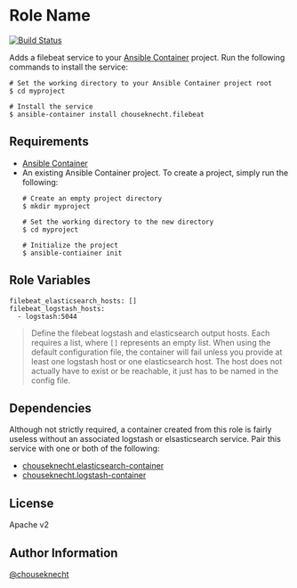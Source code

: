 # Role Name

[![Build Status](https://travis-ci.org/chouseknecht/filebeat-container.svg?branch=master)](https://travis-ci.org/chouseknecht/filebeat-container)

Adds a filebeat service to your [Ansible Container](https://github.com/ansible/ansible-container) project. Run the following commands
to install the service:

```
# Set the working directory to your Ansible Container project root
$ cd myproject

# Install the service
$ ansible-container install chouseknecht.filebeat
```

## Requirements

- [Ansible Container](https://github.com/ansible/ansible-container)
- An existing Ansible Container project. To create a project, simply run the following:
    ```
    # Create an empty project directory
    $ mkdir myproject

    # Set the working directory to the new directory
    $ cd myproject

    # Initialize the project
    $ ansible-contiainer init
    ```

## Role Variables

```
filebeat_elasticsearch_hosts: []
filebeat_logstash_hosts:
  - logstash:5044
```
> Define the filebeat logstash and elasticsearch output hosts. Each requires a list, where `[]` represents an empty list. When using the default configuration file, the container 
will fail unless you provide at least one logstash host or one elasticsearch host. The host does not actually have to exist or be reachable, it just has to be named in the config
file. 

## Dependencies

Although not strictly required, a container created from this role is fairly useless without an associated logstash or elsasticsearch service. Pair this service with one or both 
of the following: 

- [chouseknecht.elasticsearch-container](https://galaxy.ansible.com/chouseknecht/elasticsearch-container)
- [chouseknecht.logstash-container](https://galaxy.ansible.com/chouseknecht/logstash-container) 

## License

Apache v2

## Author Information

[@chouseknecht](https://github.com/chouseknecht)


